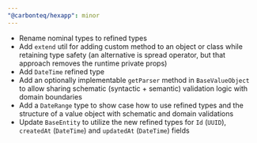 ```yaml
---
"@carbonteq/hexapp": minor
---
```


- Rename nominal types to refined types
- Add `extend` util for adding custom method to an object or class while retaining type safety (an alternative is spread operator, but that approach removes the runtime private props)
- Add `DateTime` refined type
- Add an optionally implementable `getParser` method in `BaseValueObject` to allow sharing schematic (syntactic + semantic) validation logic with domain boundaries
- Add a `DateRange` type to show case how to use refined types and the structure of a value object with schematic and domain validations
- Update `BaseEntity` to utilize the new refined types for `Id` (`UUID`), `createdAt` (`DateTime`) and `updatedAt` (`DateTime`) fields

